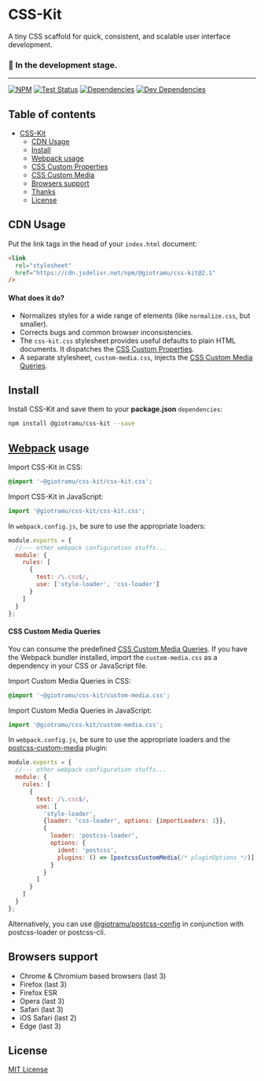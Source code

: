 # CSS-Kit

A tiny CSS scaffold for quick, consistent, and scalable user interface development.

### 🚧 In the development stage.

---

[![NPM][npm-img]][npm-url]
[![Test Status][ci-img]][ci-url]
[![Dependencies][deps-img]][deps-url]
[![Dev Dependencies][devdeps-img]][devdeps-url]

## Table of contents

- [CSS-Kit](#css-kit)
  - [CDN Usage](#cdn-usage)
  - [Install](#install)
  - [Webpack usage](#webpack-usage)
  - [CSS Custom Properties][css-custom-props-url]
  - [CSS Custom Media][css-custom-mq-url]
  - [Browsers support](#browsers-support)
  - [Thanks](#thanks)
  - [License](#license)

## CDN Usage

Put the link tags in the head of your `index.html` document:

```html
<link
  rel="stylesheet"
  href="https://cdn.jsdelivr.net/npm/@giotramu/css-kit@2.1"
/>
```

#### What does it do?

- Normalizes styles for a wide range of elements (like `normalize.css`, but smaller).
- Corrects bugs and common browser inconsistencies.
- The `css-kit.css` stylesheet provides useful defaults to plain HTML documents. It dispatches the [CSS Custom Properties][css-custom-props-url].
- A separate stylesheet, `custom-media.css`, injects the [CSS Custom Media Queries][css-custom-mq-url].

## Install

Install CSS-Kit and save them to your **package.json** `dependencies`:

```sh
npm install @giotramu/css-kit --save
```

## [Webpack][webpack-url] usage

Import CSS-Kit in CSS:

```css
@import '~@giotramu/css-kit/css-kit.css';
```

Import CSS-Kit in JavaScript:

```js
import '@giotramu/css-kit/css-kit.css';
```

In `webpack.config.js`, be sure to use the appropriate loaders:

```js
module.exports = {
  //--- other webpack configuration stuffs...
  module: {
    rules: [
      {
        test: /\.css$/,
        use: ['style-loader', 'css-loader']
      }
    ]
  }
};
```

#### CSS Custom Media Queries

You can consume the predefined [CSS Custom Media Queries](./docs/custom-media.md). If you have the Webpack bundler installed, import the `custom-media.css` as a dependency in your CSS or JavaScript file.

Import Custom Media Queries in CSS:

```css
@import '~@giotramu/css-kit/custom-media.css';
```

Import Custom Media Queries in JavaScript:

```js
import '@giotramu/css-kit/custom-media.css';
```

In `webpack.config.js`, be sure to use the appropriate loaders and the [postcss-custom-media][postcss-custom-media-url] plugin:

```js
module.exports = {
  //--- other webpack configuration stuffs...
  module: {
    rules: [
      {
        test: /\.css$/,
        use: [
          'style-loader',
          {loader: 'css-loader', options: {importLoaders: 1}},
          {
            loader: 'postcss-loader',
            options: {
              ident: 'postcss',
              plugins: () => [postcssCustomMedia(/* pluginOptions */)]
            }
          }
        ]
      }
    ]
  }
};
```

Alternatively, you can use [@giotramu/postcss-config][postcss-config-url] in conjunction with postcss-loader or postcss-cli.

## Browsers support

- Chrome & Chromium based browsers (last 3)
- Firefox (last 3)
- Firefox ESR
- Opera (last 3)
- Safari (last 3)
- iOS Safari (last 2)
- Edge (last 3)

## License

[MIT License](./LICENSE)

<!---
  B A D G E S
-->

[ci-img]: https://github.com/giotramu/css-kit/workflows/test%20+%20build/badge.svg?branch=master
[deps-img]: https://badgen.net/david/dep/giotramu/css-kit
[devdeps-img]: https://badgen.net/david/dev/giotramu/css-kit
[npm-img]: https://badgen.net/npm/v/@giotramu/css-kit?label=npm%20package

<!---
  L I N K S
-->

[css-custom-props-url]: ./src/abstract/_custom-properties.scss
[css-custom-mq-url]: ./src/custom-media.scss
[ci-url]: https://github.com/giotramu/css-kit/actions
[deps-url]: https://david-dm.org/giotramu/css-kit
[devdeps-url]: https://david-dm.org/giotramu/css-kit?type=dev
[npm-url]: https://www.npmjs.com/package/@giotramu/css-kit
[postcss-config-url]: https://github.com/giotramu/postcss-config
[postcss-custom-media-url]: https://github.com/postcss/postcss-custom-media
[webpack-url]: https://webpack.js.org
